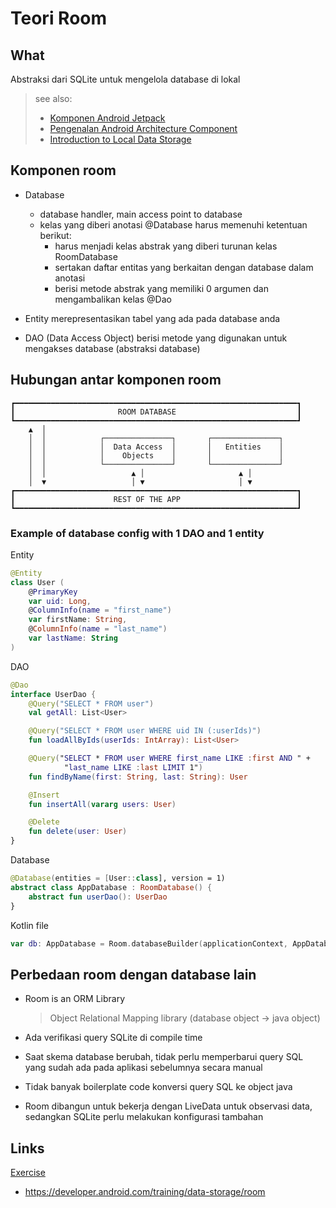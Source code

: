 # Teori Room

## What

Abstraksi dari SQLite untuk mengelola database di lokal

> see also:
>
> - [Komponen Android Jetpack](../4_android_architecture_component/4.3_komponen_android_jetpack.md)
> - [Pengenalan Android Architecture Component](../4_android_architecture_component/4.4_pengenalan_android_architecture_component.md)
> - [Introduction to Local Data Storage](./7.1_introduction.md)

## Komponen room

- Database

  - database handler, main access point to database
  - kelas yang diberi anotasi @Database harus memenuhi ketentuan berikut:
    - harus menjadi kelas abstrak yang diberi turunan kelas RoomDatabase
    - sertakan daftar entitas yang berkaitan dengan database dalam anotasi
    - berisi metode abstrak yang memiliki 0 argumen dan mengambalikan kelas @Dao

- Entity merepresentasikan tabel yang ada pada database anda
- DAO (Data Access Object) berisi metode yang digunakan untuk mengakses database (abstraksi database)

## Hubungan antar komponen room

```text
┏━━━━━━━━━━━━━━━━━━━━━━━━━━━━━━━━━━━━━━━━━━━━━━━━━━━━━━━━━━━━━━━┓
┃                       ROOM DATABASE                           ┃
┗━━━━━━━━━━━━━━━━━━━━━━━━━━━━━━━━━━━━━━━━━━━━━━━━━━━━━━━━━━━━━━━┛
    ▲  │
    │  │            ┌───────────────┐       ┌───────────────┐
    │  │            │  Data Access  │       │   Entities    │
    │  │            │    Objects    │       │               │
    │  │            └───────────────┘       └───────────────┘
    │  │                   ▲ │                     ▲ │
    │  ▼                   │ ▼                     │ ▼
┏━━━━━━━━━━━━━━━━━━━━━━━━━━━━━━━━━━━━━━━━━━━━━━━━━━━━━━━━━━━━━━━┓
┃                      REST OF THE APP                          ┃
┗━━━━━━━━━━━━━━━━━━━━━━━━━━━━━━━━━━━━━━━━━━━━━━━━━━━━━━━━━━━━━━━┛
```

### Example of database config with 1 DAO and 1 entity

Entity

```kotlin
@Entity
class User (
    @PrimaryKey
    var uid: Long,
    @ColumnInfo(name = "first_name")
    var firstName: String,
    @ColumnInfo(name = "last_name")
    var lastName: String
)
```

DAO

```kotlin
@Dao
interface UserDao {
    @Query("SELECT * FROM user")
    val getAll: List<User>

    @Query("SELECT * FROM user WHERE uid IN (:userIds)")
    fun loadAllByIds(userIds: IntArray): List<User>

    @Query("SELECT * FROM user WHERE first_name LIKE :first AND " +
            "last_name LIKE :last LIMIT 1")
    fun findByName(first: String, last: String): User

    @Insert
    fun insertAll(vararg users: User)

    @Delete
    fun delete(user: User)
}
```

Database

```kotlin
@Database(entities = [User::class], version = 1)
abstract class AppDatabase : RoomDatabase() {
    abstract fun userDao(): UserDao
}
```

Kotlin file

```kotlin
var db: AppDatabase = Room.databaseBuilder(applicationContext, AppDatabase::class.java, "database-name").build()
```

## Perbedaan room dengan database lain

- Room is an ORM Library

  > Object Relational Mapping library (database object -> java object)

- Ada verifikasi query SQLite di compile time
- Saat skema database berubah, tidak perlu memperbarui query SQL yang sudah ada pada aplikasi sebelumnya secara manual
- Tidak banyak boilerplate code konversi query SQL ke object java
- Room dibangun untuk bekerja dengan LiveData untuk observasi data, sedangkan SQLite perlu melakukan konfigurasi tambahan

## Links

[Exercise](./MyNotesApp2)

- https://developer.android.com/training/data-storage/room
